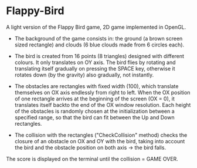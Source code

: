 # Flappy-Bird

A light version of the Flappy Bird game, 2D game implemented in OpenGL.

* The background of the game consists in: the ground (a brown screen sized 
rectangle) and clouds (6 blue clouds made from 6 circles each).
 
* The bird is created from 16 points (8 triangles) designed with different colours.
It only translates on OY axis. The bird flies by rotating and translating itself
gradually on pressing the SPACE key, otherwise it rotates down (by the gravity)
also gradually, not instantly.

* The obstacles are rectangles with fixed width (100), which translate themselves
on OX axis endlessly from right to left. When the OX position of one rectangle
arrives at the beginning of the screen (OX = 0), it translates itself backto the
end of the OX window resolution. Each height of the obstacles is randomly chosen at
the initialization between a specified range, so that the bird can fit between the
Up and Down rectangles.

* The collision with the rectangles ("CheckCollision" method) checks the closure of an
obstacle on OX and OY with the bird, taking into account the bird and the obstacle
position on both axis -> the bird falls.

The score is displayed on the terminal until the collision = GAME OVER.

